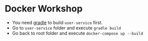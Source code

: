 # Docker Workshop

- You need [gradle](https://gradle.org/gradle-download/) to build `user-service` first.
- Go to `user-service` folder and execute `gradle build`
- Go back to root folder and execute `docker-compose up --build`
